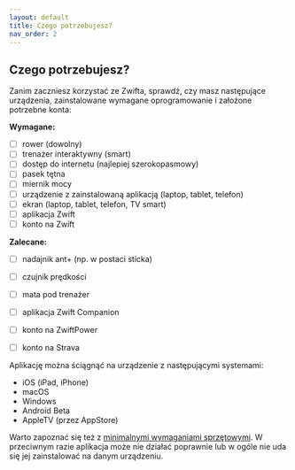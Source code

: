 ```yaml
---
layout: default
title: Czego potrzebujesz?
nav_order: 2
---
```


## Czego potrzebujesz?

Zanim zaczniesz korzystać ze Zwifta, sprawdź, czy masz następujące urządzenia, zainstalowane wymagane oprogramowanie i założone potrzebne konta:

**Wymagane:**

- [ ] rower (dowolny)
- [ ] trenażer interaktywny (smart)
- [ ] dostęp do internetu (najlepiej szerokopasmowy)
- [ ] pasek tętna
- [ ] miernik mocy
- [ ] urządzenie z zainstalowaną aplikacją (laptop, tablet, telefon)
- [ ] ekran (laptop, tablet, telefon, TV smart)
- [ ] aplikacja Zwift
- [ ] konto na Zwift

**Zalecane:**  

- [ ] nadajnik ant+ (np. w postaci sticka)
- [ ] czujnik prędkości 
- [ ] mata pod trenażer 
- [ ] aplikacja Zwift Companion 
- [ ] konto na ZwiftPower 
- [ ] konto na Strava


Aplikację można ściągnąć na urządzenie z następującymi systemami:  

- iOS (iPad, iPhone)
- macOS
- Windows
- Android Beta
- AppleTV (przez AppStore)

Warto zapoznać się też z [minimalnymi wymaganiami sprzętowymi](https://support.zwift.com/en_us/supported-devices-to-run-zwift-H1Cj9QbeB). W przeciwnym razie aplikacja może nie działać poprawnie lub w ogóle nie uda się jej zainstalować na danym urządzeniu.